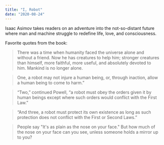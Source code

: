```yaml
---
title: "I, Robot"
date: "2020-08-24"
---
```


Isaac Asimov takes readers on an adventure into the not-so-distant future where man and machine struggle to redefine life, love, and consciousness.

Favorite quotes from the book:

> There was a time when humanity faced the universe alone and without a friend. Now he has creatures to help him; stronger creatures than himself, more faithful, more useful, and absolutely devoted to him. Mankind is no longer alone.

> One, a robot may not injure a human being, or, through inaction, allow a human being to come to harm.”

> “Two,” continued Powell, “a robot must obey the orders given it by human beings except where such orders would conflict with the First Law.”

> “And three, a robot must protect its own existence as long as such protection does not conflict with the First or Second Laws.”

> People say "It's as plain as the nose on your face." But how much of the nose on your face can you see, unless someone holds a mirror up to you?
